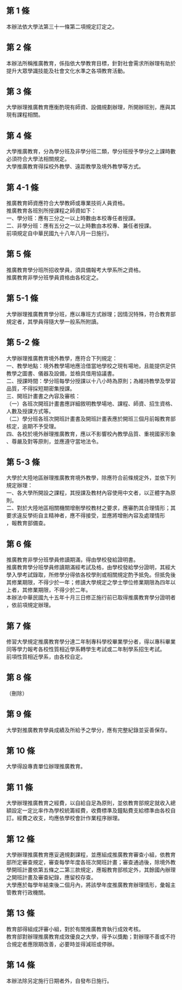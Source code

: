 第 1 條
-------
本辦法依大學法第三十一條第二項規定訂定之。

第 2 條
-------
本辦法所稱推廣教育，係指依大學教育目標，針對社會需求所辦理有助於  
提升大眾學識技能及社會文化水準之各項教育活動。

第 3 條
-------
大學辦理推廣教育應衡酌現有師資、設備規劃辦理，所開辦班別，應與其  
現有課程相關。

第 4 條
-------
大學推廣教育，分為學分班及非學分班二類，學分班授予學分之上課時數  
必須符合大學法相關規定。  
大學推廣教育得採校外教學、遠距教學及境外教學等方式。

第 4-1 條
---------
推廣教育師資應符合大學教師或專業技術人員資格。  
推廣教育各班別所授課程之師資如下：  
一、學分班：應有三分之一以上時數由本校專任者授課。  
二、非學分班：應有五分之一以上時數由本校專、兼任者授課。  
前項規定自中華民國九十八年八月一日施行。

第 5 條
-------
推廣教育學分班所招收學員，須具備報考大學系所之資格。  
推廣教育非學分班學員資格由各校定之。

第 5-1 條
---------
大學辦理推廣教育學分班，應以專班方式辦理；因情況特殊，符合教育部  
規定者，其學員得隨大學一般系所附讀。

第 5-2 條
---------
大學辦理推廣教育境外教學，應符合下列規定：  
一、教學地點：境外教學場地應洽借當地學校之現有場地，且能提供足供  
    教學之圖書、儀器及設備，並檢具借用協議書。  
二、授課時間：學分班每學分授課以十八小時為原則；為維持教學及學習  
    品質，不得採短期密集授課。  
三、開班計畫書之內容及審核：  
（一）各班次開班計畫書應詳細敘明教學場地、課程、師資、招生資格、  
      人數及授課方式等。  
（二）學分班各班次開班計畫書及開班計畫表應於開班三個月前報教育部  
      核定，逾期不予受理。  
四、各校於境外辦理推廣教育，應以不影響校內教學品質、重視國家形象  
    、尊嚴及對等原則，並應遵守當地法令。

第 5-3 條
---------
大學於大陸地區辦理推廣教育境外教學，除應符合前條規定外，並依下列  
規定辦理：  
一、各大學所開設之課程，其授課及教材內容使用中文者，以正體字為原  
    則。  
二、對於大陸地區相關機關增刪學校教材之要求，應審酌其合理情形；其  
    要求違反學術自主精神者，應不得接受，並應將增刪內容及處理情形  
    ，報教育部備查。

第 6 條
-------
推廣教育非學分班學員修讀期滿，得由學校發給證明書。  
推廣教育學分班學員修讀期滿經考試及格，由學校發給學分證明，其經大  
學入學考試錄取，所修學分得依各校學則或相關規定酌予抵免。但抵免後  
其修業期限，不得少於一年；修讀大學規定之學士學位修業期限為四年以  
上者，其修業期限，不得少於二年。  
本辦法中華民國九十五年十月三日修正施行前已取得推廣教育學分證明者  
，依前項規定辦理。

第 7 條
-------
修習大學規定推廣教育學分達二年制專科學校畢業學分者，得以專科畢業  
同等學力報考各校性質相近學系轉學生考試或二年制學系招生考試。  
前項性質相近學系，由各校自定。

第 8 條
-------
（刪除）

第 9 條
-------
大學對推廣教育學員成績及所給予之學分，應有完整紀錄並妥善保存。

第 10 條
--------
大學得設專責單位辦理推廣教育。

第 11 條
--------
大學辦理推廣教育之經費，以自給自足為原則，並依教育部規定就收入總  
額設定一定比率作為學校統籌經費，收費標準及鐘點費支給標準由各校自  
訂。經費之收支，均應依學校會計作業程序辦理。

第 12 條
--------
大學辦理推廣教育應妥適規劃課程，並應組成推廣教育審查小組，依教育  
部所定審查規定，審查每學年度各班次開班計畫；審查通過後，除境外教  
學開班計畫依第五條之二第三款規定，應報教育部核定外，其餘國內辦理  
之開班計畫及審查紀錄，應留校存查。  
大學應於每學年結束後二個月內，將該學年度推廣教育辦理情形，彙報主  
管教育行政機關。

第 13 條
--------
教育部得組成評審小組，對於有關推廣教育執行成效考核。  
教育部對辦理推廣教育成效優良之大學，得予以獎勵；對辦理不善或不符  
合規定者應限期改善，必要時並得減班或停辦。

第 14 條
--------
本辦法除另定施行日期者外，自發布日施行。

